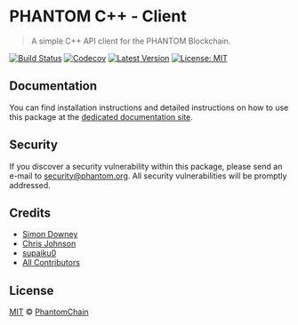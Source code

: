 # PHANTOM C++ - Client

> A simple C++ API client for the PHANTOM Blockchain.

[![Build Status](https://badgen.now.sh/circleci/github/PhantomChain/cpp-client)](https://circleci.com/gh/PhantomChain/cpp-client)
[![Codecov](https://badgen.now.sh/codecov/c/github/phantomchain/cpp-client)](https://codecov.io/gh/phantomchain/cpp-client)
[![Latest Version](https://badgen.now.sh/github/release/PhantomChain/cpp-client)](https://github.com/PhantomChain/cpp-client/releases)
[![License: MIT](https://badgen.now.sh/badge/license/MIT/green)](https://opensource.org/licenses/MIT)

## Documentation

You can find installation instructions and detailed instructions on how to use this package at the [dedicated documentation site](https://docs.phantom.org/sdk/clients/cpp.html).

## Security

If you discover a security vulnerability within this package, please send an e-mail to security@phantom.org. All security vulnerabilities will be promptly addressed.

## Credits

- [Simon Downey](https://github.com/sleepdeficit)
- [Chris Johnson](https://github.com/ciband)
- [supaiku0](https://github.com/supaiku0)
- [All Contributors](../../../../contributors)

## License

[MIT](LICENSE) © [PhantomChain](https://phantom.org)
